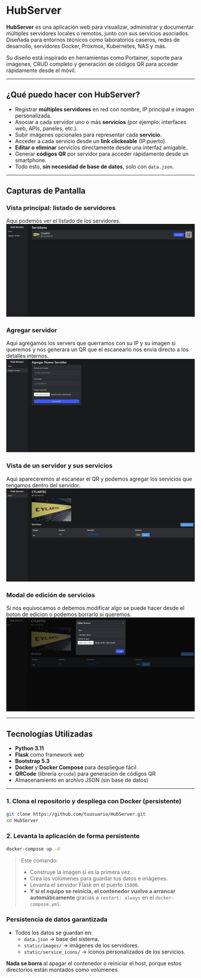 # HubServer 

**HubServer** es una aplicación web para visualizar, administrar y documentar múltiples servidores locales o remotos, junto con sus servicios asociados. Diseñada para entornos técnicos como laboratorios caseros, redes de desarrollo, servidores Docker, Proxmox, Kubernetes, NAS y más.

Su diseño está inspirado en herramientas como Portainer, soporte para imágenes, CRUD completo y generación de códigos QR para acceder rápidamente desde el móvil.

---

## ¿Qué puedo hacer con HubServer?

- Registrar **múltiples servidores** en red con nombre, IP principal e imagen personalizada.
- Asociar a cada servidor uno o más **servicios** (por ejemplo: interfaces web, APIs, paneles, etc.).
- Subir imágenes opcionales para representar cada **servicio**.
- Acceder a cada servicio desde un **link clickeable** (IP:puerto).
- **Editar o eliminar** servicios directamente desde una interfaz amigable.
- Generar **códigos QR** por servidor para acceder rápidamente desde un smartphone.
- Todo esto, **sin necesidad de base de datos**, solo con `data.json`.

---

## Capturas de Pantalla

### Vista principal: listado de servidores
  Aqui podemos ver el listado de los servidores.
![Home](docs/img/home.png)

### Agregar servidor
  Aqui agregamos los servers que querramos con su IP y su imagen si queremos y nos generara un QR que el escanearlo nos envia directo a los detalles internos.
![Agregar Servidor](docs/img/add_server.png)

### Vista de un servidor y sus servicios
  Aqui apareceremos al escanear el QR y podemos agregar los servicios que tengamos dentro del servidor.
![Detalle Servidor](docs/img/server_details.png)

### Modal de edición de servicios
  Si nos equivocamos o debemos modificar algo se puede hacer desde el boton de edicion o podemos borrarlo si queremos.
![Editar Servicio](docs/img/edit_service.png)

---

## Tecnologías Utilizadas

- **Python 3.11**
- **Flask** como framework web
- **Bootstrap 5.3**
- **Docker** y **Docker Compose** para despliegue fácil
- **QRCode** (librería `qrcode`) para generación de códigos QR
- Almacenamiento en archivo JSON (sin base de datos)

---
###  1. Clona el repositorio y despliega con Docker (persistente)

```bash
git clone https://github.com/tuusuario/HubServer.git
cd HubServer
```

###  2. Levanta la aplicación de forma persistente

```bash
docker-compose up -d
```

>  Este comando:
> - Construye la imagen si es la primera vez.
> - Crea los volúmenes para guardar tus datos e imágenes.
> - Levanta el servidor Flask en el puerto `15000`.
> - **Y si el equipo se reinicia, el contenedor vuelve a arrancar automáticamente** gracias a `restart: always` en el `docker-compose.yml`.

### Persistencia de datos garantizada

- Todos los datos se guardan en:
  - `data.json` → base del sistema.
  - `static/images/` → imágenes de los servidores.
  - `static/service_icons/` → íconos personalizados de los servicios.

 **Nada se borra** al apagar el contenedor o reiniciar el host, porque estos directorios están montados como volúmenes.


